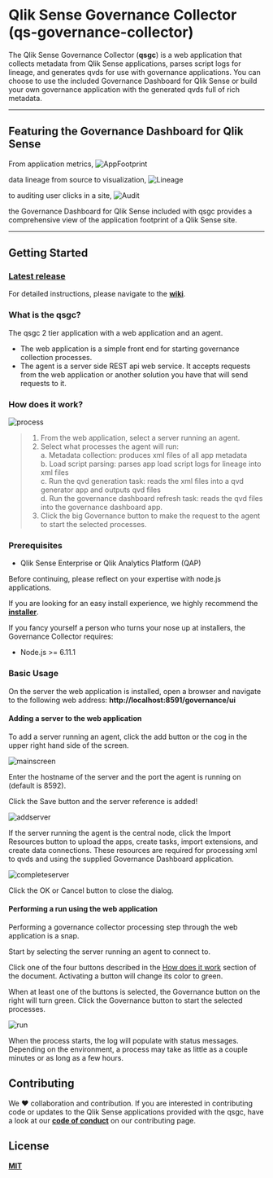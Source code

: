 # Qlik Sense Governance Collector (qs-governance-collector)

The Qlik Sense Governance Collector (**qsgc**) is a web application that collects metadata from Qlik Sense applications, parses script logs for lineage, and generates qvds for use with governance applications.  You can choose to use the included Governance Dashboard for Qlik Sense or build your own governance application with the generated qvds full of rich metadata.

---

## Featuring the Governance Dashboard for Qlik Sense

From application metrics, 
![AppFootprint](https://eapowertools.s3.amazonaws.com/governance-collector/img/main/AppFootprint.png)

data lineage from source to visualization, 
![Lineage](https://eapowertools.s3.amazonaws.com/governance-collector/img/main/Lineage.png)

to auditing user clicks in a site, 
![Audit](https://eapowertools.s3.amazonaws.com/governance-collector/img/main/Audit.png)


the Governance Dashboard for Qlik Sense included with qsgc provides a comprehensive view of the application footprint of a Qlik Sense site.

---

## Getting Started

### [Latest release](https://github.com/eapowertools/qs-governance-collector/releases/latest)
For detailed instructions, please navigate to the **[wiki](https://github.com/eapowertools/qs-governance-collector/wiki)**.

### What is the qsgc?
The qsgc 2 tier application with a web application and an agent.
* The web application is a simple front end for starting governance collection processes.
* The agent is a server side REST api web service.  It accepts requests from the web application or another solution you have that will send requests to it.

### How does it work?
![process](https://eapowertools.s3.amazonaws.com/governance-collector/img/main/process.png)

> 1. From the web application, select a server running an agent.
> 2. Select what processes the agent will run:    
>   a. Metadata collection: produces xml files of all app metadata    
>   b. Load script parsing: parses app load script logs for lineage into xml files    
>   c. Run the qvd generation task: reads the xml files into a qvd generator app and outputs qvd files    
>   d. Run the governance dashboard refresh task: reads the qvd files into the governance dashboard app.    
> 3. Click the big Governance button to make the request to the agent to start the selected processes.


### Prerequisites

* Qlik Sense Enterprise or Qlik Analytics Platform (QAP)

Before continuing, please reflect on your expertise with node.js applications.

If you are looking for an easy install experience, we highly recommend the **[installer](https://s3.amazonaws.com/eapowertools/governance-collector/bin/qs-governance-collector.exe)**.

If you fancy yourself a person who turns your nose up at installers, the Governance Collector requires:

* Node.js >= 6.11.1



### Basic Usage

On the server the web application is installed, open a browser and navigate to the following web address: **http://localhost:8591/governance/ui**

#### Adding a server to the web application

To add a server running an agent, click the add button or the cog in the upper right hand side of the screen. 

![mainscreen](https://eapowertools.s3.amazonaws.com/governance-collector/img/webapp/mainscreen.png)

Enter the hostname of the server and the port the agent is running on (default is 8592).

Click the Save button and the server reference is added!

![addserver](https://eapowertools.s3.amazonaws.com/governance-collector/img/webapp/addserver.png)

If the server running the agent is the central node, click the Import Resources button to upload the apps, create tasks, import extensions, and create data connections.  These resources are required for processing xml to qvds and using the supplied Governance Dashboard application. 

![completeserver](https://eapowertools.s3.amazonaws.com/governance-collector/img/webapp/completeserver.png)

Click the OK or Cancel button to close the dialog.

#### Performing a run using the web application

Performing a governance collector processing step through the web application is a snap.

Start by selecting the server running an agent to connect to.

Click one of the four buttons described in the [How does it work](#how-does-it-work) section of the document.  Activating a button will change its color to green.

When at least one of the buttons is selected, the Governance button on the right will turn green.  Click the Governance button to start the selected processes.

![run](https://eapowertools.s3.amazonaws.com/governance-collector/img/webapp/run.png) 

When the process starts, the log will populate with status messages.  Depending on the environment, a process may take as little as a couple minutes or as long as a few hours.

## Contributing

We :heart: collaboration and contribution.  If you are interested in contributing code or updates to the Qlik Sense applications provided with the qsgc, have a look at our **[code of conduct](CONTRIBUTING.md)** on our contributing page.

## License

**[MIT](LICENSE)**
